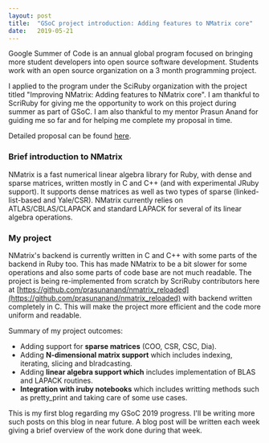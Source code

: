 ```yaml
---
layout: post
title:  "GSoC project introduction: Adding features to NMatrix core"
date:   2019-05-21
---
```


Google Summer of Code is an annual global program focused on bringing more student developers into open source software development. Students work with an open source organization on a 3 month programming project. 

I applied to the program under the SciRuby organization with the project titled "Improving NMatrix: Adding features to NMatrix core". I am thankful to ScriRuby for giving me the opportunity to work on this project during summer as part of GSoC. I am also thankful to my mentor Prasun Anand for guiding me so far and for helping me complete my proposal in time.

Detailed proposal can be found [here](https://docs.google.com/document/d/1MR01QZeX_8h7a16nmkOYlyrVt--osB1Yg9Vo0xXYtSw/). 

### Brief introduction to NMatrix

NMatrix is a fast numerical linear algebra library for Ruby, with dense and sparse matrices, written mostly in C and C++ (and with experimental JRuby support). It supports dense matrices as well as two types of sparse (linked-list-based and Yale/CSR). NMatrix currently relies on ATLAS/CBLAS/CLAPACK and standard LAPACK for several of its linear algebra operations.


### My project

NMatrix's backend is currently written in C and C++ with some parts of the backend in Ruby too. This has made NMatrix to be a bit slower for some operations and also some parts of code base are not much readable. The project is being re-implemented from scratch by ScriRuby contributors here at [https://github.com/prasunanand/nmatrix_reloaded](https://github.com/prasunanand/nmatrix_reloaded) with backend written completely in C. This will make the project more efficient and the code more uniform and readable.

Summary of my project outcomes:

+	Adding support for **sparse matrices** (COO, CSR, CSC, Dia).
+	Adding **N-dimensional matrix support** which includes indexing, iterating, slicing and blradcasting.
+	Adding **linear algebra support which** includes implementation of BLAS and LAPACK routines.
+	**Integration with iruby notebooks** which includes writting methods such as pretty_print and taking care of some use cases.

This is my first blog regarding my GSoC 2019 progress. I'll be writing more such posts on this blog in near future. A blog post will be written each week giving a brief overview of the work done during that week.